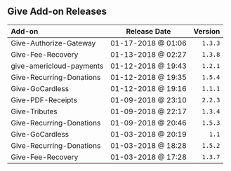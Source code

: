 ## Give Add-on Releases

| Add-on   |      Release Date |  Version |
|:----------|:-------------:|------:|
| Give-Authorize-Gateway | 01-17-2018 @ 01:06 | `1.3.3` |
| Give-Fee-Recovery | 01-13-2018 @ 02:27 | `1.3.8` |
| give-americloud-payments | 01-12-2018 @ 19:43 | `1.2.1` |
| Give-Recurring-Donations | 01-12-2018 @ 19:35 | `1.5.4` |
| Give-GoCardless | 01-12-2018 @ 19:16 | `1.1.1` |
| Give-PDF-Receipts | 01-09-2018 @ 23:10 | `2.2.3` |
| Give-Tributes | 01-09-2018 @ 22:17 | `1.3.4` |
| Give-Recurring-Donations | 01-09-2018 @ 20:46 | `1.5.3` |
| Give-GoCardless | 01-03-2018 @ 20:19 | `1.1` |
| Give-Recurring-Donations | 01-03-2018 @ 18:28 | `1.5.2` |
| Give-Fee-Recovery | 01-03-2018 @ 17:28 | `1.3.7` |
